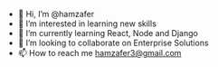 - 👋 Hi, I’m @hamzafer
- 👀 I’m interested in learning new skills
- 🌱 I’m currently learning React, Node and Django
- 💞️ I’m looking to collaborate on Enterprise Solutions
- 📫 How to reach me hamzafer3@gmail.com

<!---
hamzafer/hamzafer is a ✨ special ✨ repository because its `README.md` (this file) appears on your GitHub profile.
You can click the Preview link to take a look at your changes.
--->
